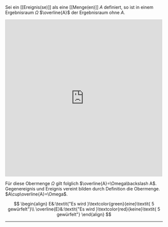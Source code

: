 Sei ein [[Ereignis(se)]] als eine [[Menge(en)]] $A$ definiert, so ist in einem Ergebnisraum $\Omega$ $\overline{A}$ der Ergebnisraum ohne $A$.
<iframe src="https://www.desmos.com/calculator/uczyxkz6ns?embed" width="500" height="500" style="border: 1px solid #ccc" frameborder=0></iframe>

Für diese Obermenge $\Omega$ gilt folglich $\overline{A}=\Omega\backslash A$.
Gegenereignis und Ereignis vereint bilden durch Definition die Obermenge. $A\cup\overline{A}=\Omega$.

$$
\begin{align}
	E&:\textit{"Es wird }\textcolor{green}{eine}\textit{ 5 gewürfelt"}\\
	\overline{E}&:\textit{"Es wird }\textcolor{red}{keine}\textit{ 5 gewürfelt"}
\end{align}
$$

---